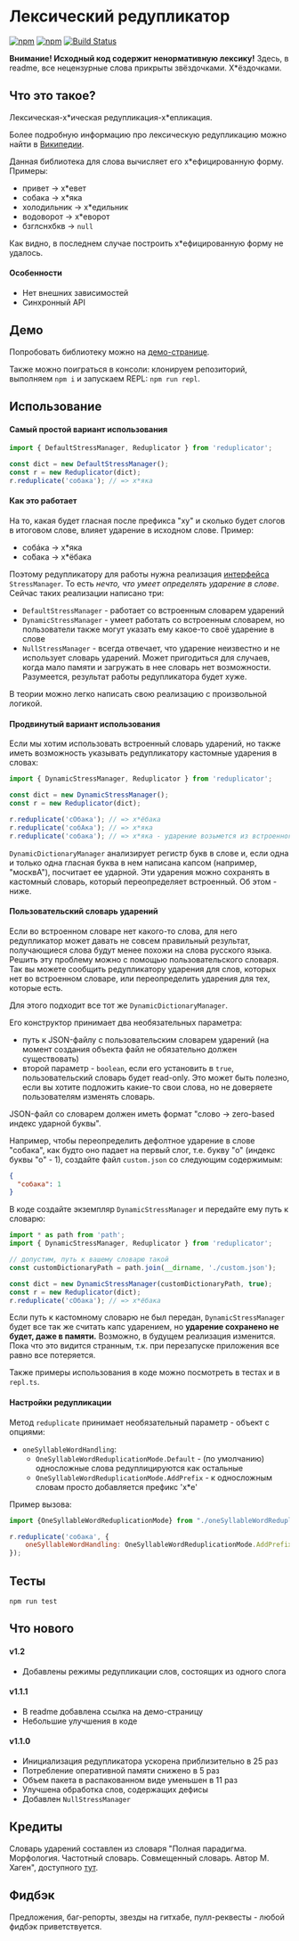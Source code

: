 # Лексический редупликатор

[![npm](https://img.shields.io/npm/v/reduplicator)](https://npmjs.com/package/reduplicator)
[![npm](https://img.shields.io/npm/l/reduplicator)](https://github.com/mixaildudin/reduplicator/blob/master/LICENSE.md)
[![Build Status](https://app.travis-ci.com/mixaildudin/reduplicator.svg?branch=master)](https://app.travis-ci.com/mixaildudin/reduplicator)

**Внимание! Исходный код содержит ненормативную лексику!**
Здесь, в readme, все нецензурные слова прикрыты звёздочками. Х*ёздочками.

## Что это такое?
Лексическая-х\*ическая редупликация-х\*епликация.

Более подробную информацию про лексическую редупликацию можно найти в [Википедии](https://ru.wikipedia.org/wiki/%D0%A0%D0%B5%D0%B4%D1%83%D0%BF%D0%BB%D0%B8%D0%BA%D0%B0%D1%86%D0%B8%D1%8F_%D0%B2_%D1%80%D1%83%D1%81%D1%81%D0%BA%D0%BE%D0%BC_%D1%8F%D0%B7%D1%8B%D0%BA%D0%B5).

Данная библиотека для слова вычисляет его х*ефицированную форму. Примеры:
* привет -> х\*евет
* собака -> х\*яка
* холодильник -> х\*едильник
* водоворот -> х\*еворот
* бзглснхбкв -> `null`

Как видно, в последнем случае построить х*ефицированную форму не удалось.

#### Особенности
* Нет внешних зависимостей
* Синхронный API

## Демо
Попробовать библиотеку можно на [демо-странице](https://reduplicator-demo.herokuapp.com/).

Также можно поиграться в консоли: клонируем репозиторий, выполняем `npm i` и запускаем REPL: `npm run repl`.

## Использование

#### Самый простой вариант использования

```javascript
import { DefaultStressManager, Reduplicator } from 'reduplicator';

const dict = new DefaultStressManager();
const r = new Reduplicator(dict);
r.reduplicate('собака'); // => х*яка
```

#### Как это работает
На то, какая будет гласная после префикса "ху" и сколько будет слогов в итоговом слове,
влияет ударение в исходном слове.
Пример:
* собáка -> х\*яка
* со́бака -> х\*ёбака

Поэтому редупликатору для работы нужна реализация [интерфейса](https://github.com/mixaildudin/reduplicator/blob/master/src/interfaces/stressManager.ts) `StressManager`.
То есть *нечто, что умеет определять ударение в слове*. Сейчас таких реализации написано три:
* `DefaultStressManager` - работает со встроенным словарем ударений
* `DynamicStressManager` - умеет работать со встроенным словарем, но пользователи также могут указать
  ему какое-то своё ударение в слове
* `NullStressManager` - всегда отвечает, что ударение неизвестно и не использует словарь ударений.
  Может пригодиться для случаев, когда мало памяти и загружать в нее словарь нет возможности.
  Разумеется, результат работы редупликатора будет хуже.

В теории можно легко написать свою реализацию с произвольной логикой.

#### Продвинутый вариант использования
Если мы хотим использовать встроенный словарь ударений, но также иметь возможность указывать
редупликатору кастомные ударения в словах:

```javascript
import { DynamicStressManager, Reduplicator } from 'reduplicator';

const dict = new DynamicStressManager();
const r = new Reduplicator(dict);

r.reduplicate('сОбака'); // => х*ёбака
r.reduplicate('собАка'); // => х*яка
r.reduplicate('собака'); // => х*яка - ударение возьмется из встроенного словаря
```

`DynamicDictionaryManager` анализирует регистр букв в слове и, если одна и только одна
гласная буква в нем написана капсом (например, "москвА"), посчитает ее ударной.
Эти ударения можно сохранять в кастомный словарь, который переопределяет встроенный.
Об этом - ниже.

#### Пользовательский словарь ударений
Если во встроенном словаре нет какого-то слова, для него редупликатор может давать не совсем правильный результат,
получающиеся слова будут менее похожи на слова русского языка.
Решить эту проблему можно с помощью пользовательского словаря.
Так вы можете сообщить редупликатору ударения для слов, которых нет во встроенном словаре,
или переопределить ударения для тех, которые есть.

Для этого подходит все тот же `DynamicDictionaryManager`.

Его конструктор принимает два необязательных параметра:
 * путь к JSON-файлу с пользовательским словарем ударений (на момент создания объекта файл не обязательно
   должен существовать)
 * второй параметр - `boolean`, если его установить в `true`, пользовательский словарь будет read-only. 
   Это может быть полезно, если вы хотите подложить какие-то свои слова, но не доверяете пользователям изменять словарь.

JSON-файл со словарем должен иметь формат "слово -> zero-based индекс ударной буквы".

Например, чтобы переопределить дефолтное ударение в слове "собака",
как будто оно падает на первый слог, т.е. букву "о" (индекс буквы "о" - 1),
создайте файл `custom.json` со следующим содержимым:

```json
{
  "собака": 1
}
```

В коде создайте экземпляр `DynamicStressManager` и передайте ему путь к словарю:

```javascript
import * as path from 'path';
import { DynamicStressManager, Reduplicator } from 'reduplicator';

// допустим, путь к вашему словарю такой
const customDictionaryPath = path.join(__dirname, './custom.json');

const dict = new DynamicStressManager(customDictionaryPath, true);
const r = new Reduplicator(dict);
r.reduplicate('сОбака'); // => х*ёбака
```

Если путь к кастомному словарю не был передан, `DynamicStressManager` будет все так же считать капс ударением,
но **ударение сохранено не будет, даже в памяти.** Возможно, в будущем реализация изменится.
Пока что это видится странным, т.к. при перезапуске приложения все равно все потеряется.

Также примеры использования в коде можно посмотреть в тестах и в `repl.ts`.

#### Настройки редупликации
Метод `reduplicate` принимает необязательный параметр - объект с опциями:

* `oneSyllableWordHandling`:
  + `OneSyllableWordReduplicationMode.Default` - (по умолчанию) односложные слова редуплицируются как остальные
  + `OneSyllableWordReduplicationMode.AddPrefix` - к односложным словам просто добавляется префикс 'х*е'

Пример вызова:

```javascript
import {OneSyllableWordReduplicationMode} from "./oneSyllableWordReduplicationMode";

r.reduplicate('собака', {
	oneSyllableWordHandling: OneSyllableWordReduplicationMode.AddPrefix
});
```

## Тесты
`npm run test`

## Что нового

#### v1.2
* Добавлены режимы редупликации слов, состоящих из одного слога

#### v1.1.1
* В readme добавлена ссылка на демо-страницу
* Небольшие улучшения в коде

#### v1.1.0
* Инициализация редупликатора ускорена приблизительно в 25 раз
* Потребление оперативной памяти снижено в 5 раз
* Объем пакета в распакованном виде уменьшен в 11 раз
* Улучшена обработка слов, содержащих дефисы
* Добавлен `NullStressManager`

## Кредиты
Словарь ударений составлен из словаря "Полная парадигма. Морфология. Частотный словарь. Совмещенный словарь. Автор М. Хаген", доступного [тут](http://www.speakrus.ru/dict/).

## Фидбэк
Предложения, баг-репорты, звезды на гитхабе, пулл-реквесты - любой фидбэк приветствуется.
